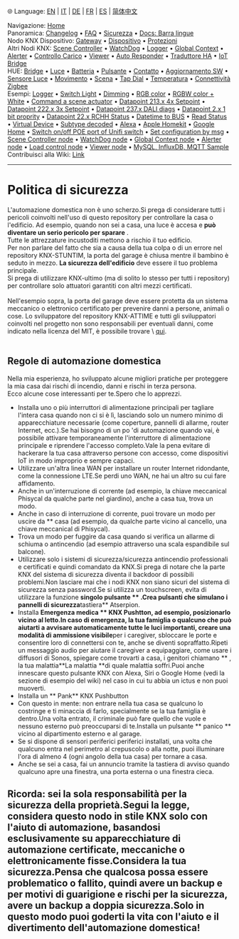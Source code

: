 🌐 Language: [EN](/node-red-contrib-knx-ultimate/wiki/SECURITY) | [IT](/node-red-contrib-knx-ultimate/wiki/it-SECURITY) | [DE](/node-red-contrib-knx-ultimate/wiki/de-SECURITY) | [FR](/node-red-contrib-knx-ultimate/wiki/fr-SECURITY) | [ES](/node-red-contrib-knx-ultimate/wiki/es-SECURITY) | [简体中文](/node-red-contrib-knx-ultimate/wiki/zh-CN-SECURITY)
<!-- NAV START -->
Navigazione: [Home](/node-red-contrib-knx-ultimate/wiki/it-Home)  
Panoramica: [Changelog](https://github.com/Supergiovane/node-red-contrib-knx-ultimate/blob/master/CHANGELOG.md) • [FAQ](/node-red-contrib-knx-ultimate/wiki/it-FAQ-Troubleshoot) • [Sicurezza](/node-red-contrib-knx-ultimate/wiki/it-SECURITY) • [Docs: Barra lingue](/node-red-contrib-knx-ultimate/wiki/it-Docs-Language-Bar)  
Nodo KNX Dispositivo: [Gateway](/node-red-contrib-knx-ultimate/wiki/it-Gateway-configuration) • [Dispositivo](/node-red-contrib-knx-ultimate/wiki/it-Device) • [Protezioni](/node-red-contrib-knx-ultimate/wiki/it-Protections)  
Altri Nodi KNX: [Scene Controller](/node-red-contrib-knx-ultimate/wiki/it-SceneController-Configuration) • [WatchDog](/node-red-contrib-knx-ultimate/wiki/it-WatchDog-Configuration) • [Logger](/node-red-contrib-knx-ultimate/wiki/it-Logger-Configuration) • [Global Context](/node-red-contrib-knx-ultimate/wiki/it-GlobalVariable) • [Alerter](/node-red-contrib-knx-ultimate/wiki/it-Alerter-Configuration) • [Controllo Carico](/node-red-contrib-knx-ultimate/wiki/it-LoadControl-Configuration) • [Viewer](/node-red-contrib-knx-ultimate/wiki/it-knxUltimateViewer) • [Auto Responder](/node-red-contrib-knx-ultimate/wiki/it-KNXAutoResponder) • [Traduttore HA](/node-red-contrib-knx-ultimate/wiki/it-HATranslator) • [IoT Bridge](/node-red-contrib-knx-ultimate/wiki/it-IoT-Bridge-Configuration)  
HUE: [Bridge](/node-red-contrib-knx-ultimate/wiki/it-HUE+Bridge+configuration) • [Luce](/node-red-contrib-knx-ultimate/wiki/it-HUE+Light) • [Batteria](/node-red-contrib-knx-ultimate/wiki/it-HUE+Battery) • [Pulsante](/node-red-contrib-knx-ultimate/wiki/it-HUE+Button) • [Contatto](/node-red-contrib-knx-ultimate/wiki/it-HUE+Contact+sensor) • [Aggiornamento SW](/node-red-contrib-knx-ultimate/wiki/it-HUE+Device+software+update) • [Sensore Luce](/node-red-contrib-knx-ultimate/wiki/it-HUE+Light+sensor) • [Movimento](/node-red-contrib-knx-ultimate/wiki/it-HUE+Motion) • [Scena](/node-red-contrib-knx-ultimate/wiki/it-HUE+Scene) • [Tap Dial](/node-red-contrib-knx-ultimate/wiki/it-HUE+Tapdial) • [Temperatura](/node-red-contrib-knx-ultimate/wiki/it-HUE+Temperature+sensor) • [Connettività Zigbee](/node-red-contrib-knx-ultimate/wiki/it-HUE+Zigbee+connectivity)  
Esempi: [Logger](/node-red-contrib-knx-ultimate/wiki/it-Logger-Sample) • [Switch Light](/node-red-contrib-knx-ultimate/wiki/-Sample---Switch-light) • [Dimming](/node-red-contrib-knx-ultimate/wiki/-Sample---Dimming) • [RGB color](/node-red-contrib-knx-ultimate/wiki/-Sample---RGB-Color) • [RGBW color + White](/node-red-contrib-knx-ultimate/wiki/-Sample---RGBW-Color-plus-White) • [Command a scene actuator](/node-red-contrib-knx-ultimate/wiki/-Sample---Control-a-scene-actuator) • [Datapoint 213.x 4x Setpoint](/node-red-contrib-knx-ultimate/wiki/-Sample---DPT213) • [Datapoint 222.x 3x Setpoint](/node-red-contrib-knx-ultimate/wiki/-Sample---DPT222) • [Datapoint 237.x DALI diags](/node-red-contrib-knx-ultimate/wiki/-Sample---DPT237) • [Datapoint 2.x 1 bit proprity](/node-red-contrib-knx-ultimate/wiki/-Sample---DPT2) • [Datapoint 22.x RCHH Status](/node-red-contrib-knx-ultimate/wiki/-Sample---DPT22) • [Datetime to BUS](/node-red-contrib-knx-ultimate/wiki/-Sample---DateTime-to-BUS) • [Read Status](/node-red-contrib-knx-ultimate/wiki/-Sample---Read-value-from-Device) • [Virtual Device](/node-red-contrib-knx-ultimate/wiki/-Sample---Virtual-Device) • [Subtype decoded](/node-red-contrib-knx-ultimate/wiki/-Sample---Subtype) • [Alexa](/node-red-contrib-knx-ultimate/wiki/-Sample---Alexa) • [Apple Homekit](/node-red-contrib-knx-ultimate/wiki/-Sample---Apple-Homekit) • [Google Home](/node-red-contrib-knx-ultimate/wiki/-Sample---Google-Assistant) • [Switch on/off POE port of Unifi switch](/node-red-contrib-knx-ultimate/wiki/-Sample---UnifiPOE) • [Set configuration by msg](/node-red-contrib-knx-ultimate/wiki/-Sample-setConfig) • [Scene Controller node](/node-red-contrib-knx-ultimate/wiki/Sample-Scene-Node) • [WatchDog node](/node-red-contrib-knx-ultimate/wiki/-Sample---WatchDog) • [Global Context node](/node-red-contrib-knx-ultimate/wiki/SampleGlobalContextNode) • [Alerter node](/node-red-contrib-knx-ultimate/wiki/SampleAlerter) • [Load control node](/node-red-contrib-knx-ultimate/wiki/SampleLoadControl) • [Viewer node](/node-red-contrib-knx-ultimate/wiki/knxUltimateViewer) • [MySQL, InfluxDB, MQTT Sample](/node-red-contrib-knx-ultimate/wiki/Sample-KNX2MQTT-KNX2MySQL-KNX2InfluxDB)  
Contribuisci alla Wiki: [Link](/node-red-contrib-knx-ultimate/wiki/it-Manage-Wiki)
<!-- NAV END -->
---
# Politica di sicurezza
L'automazione domestica non è uno scherzo.Si prega di considerare tutti i pericoli coinvolti nell'uso di questo repository per controllare la casa o l'edificio.
Ad esempio, quando non sei a casa, una luce è accesa e **può diventare un serio pericolo per sparare** .<br/>
Tutte le attrezzature incustoditi mettono a rischio il tuo edificio.<br/>
Per non parlare del fatto che sia a causa della tua colpa o di un errore nel repository KNX-STUNTIM, la porta del garage è chiusa mentre il bambino è seduto in mezzo.
**La sicurezza dell'edificio** deve essere il tuo problema principale.<br/>
Si prega di utilizzare KNX-ultimo (ma di solito lo stesso per tutti i repository) per controllare solo attuatori garantiti con altri mezzi certificati.<br/> <br/>
Nell'esempio sopra, la porta del garage deve essere protetta da un sistema meccanico o elettronico certificato per prevenire danni a persone, animali o cose.
Lo sviluppatore del repository KNX-ATTIME e tutti gli sviluppatori coinvolti nel progetto non sono responsabili per eventuali danni, come indicato nella licenza del MIT, è possibile trovare \ [qui](§url0§).<br/> <br/>
## Regole di automazione domestica
Nella mia esperienza, ho sviluppato alcune migliori pratiche per proteggere la mia casa dai rischi di incendio, danni e rischi in terza persona.<br/>
Ecco alcune cose interessanti per te.Spero che lo apprezzi.<br/>
- Installa uno o più interruttori di alimentazione principali per tagliare l'intera casa quando non ci si è lì, lasciando solo un numero minimo di apparecchiature necessarie (come coperture, pannelli di allarme, router Internet, ecc.).Se hai bisogno di un po 'di automazione quando vai, è possibile attivare temporaneamente l'interruttore di alimentazione principale e riprendere l'accesso completo.Vale la pena evitare di hackerare la tua casa attraverso persone con accesso, come dispositivi IoT in modo improprio e sempre capaci.
- Utilizzare un'altra linea WAN per installare un router Internet ridondante, come la connessione LTE.Se perdi uno WAN, ne hai un altro su cui fare affidamento.
- Anche in un'interruzione di corrente (ad esempio, la chiave meccanical Phisycal da qualche parte nel giardino), anche a casa tua, trova un modo.
- Anche in caso di interruzione di corrente, puoi trovare un modo per uscire da \*\* casa (ad esempio, da qualche parte vicino al cancello, una chiave meccanical di Phisycal).
- Trova un modo per fuggire da casa quando si verifica un allarme di schiuma o antincendio (ad esempio attraverso una scala espandibile sul balcone).
- Utilizzare solo i sistemi di sicurezza/sicurezza antincendio professionali e certificati e quindi comandato da KNX.Si prega di notare che la parte KNX del sistema di sicurezza diventa il backdoor di possibili problemi.Non lasciare mai che i nodi KNX non siano sicuri del sistema di sicurezza senza password.Se si utilizza un touchscreen, evita di utilizzare la funzione **singolo pulsante ** .Crea pulsanti che simulano i pannelli di sicurezza**tastiera** Atserpion.
- Installa **Emergenza medica ** KNX Pushtton, ad esempio, posizionarlo vicino al letto.In caso di emergenza, la tua famiglia o qualcuno che può aiutarti a avvisare automaticamente tutte le luci importanti, creare una modalità di ammissione visibile**per i caregiver, sbloccare le porte e consentire loro di connettersi con te, anche se diventi sopraffatto.Ripeti un messaggio audio per aiutare il caregiver a equipaggiare, come usare i diffusori di Sonos, spiegare come trovarti a casa, i genitori chiamano ** , la tua malattia**La malattia \*\*di quale malattia soffri.Puoi anche innescare questo pulsante KNX con Alexa, Siri o Google Home (vedi la sezione di esempio del wiki) nel caso in cui tu abbia un ictus e non puoi muoverti.
- Installa un ** Pank** KNX Pushbutton
- Con questo in mente: non entrare nella tua casa se qualcuno lo costringe e ti minaccia di farlo, specialmente se la tua famiglia è dentro.Una volta entrato, il criminale può fare quello che vuole e nessuno esterno può preoccuparsi di te.Installa un pulsante \*\* panico \*\* vicino al dipartimento esterno e al garage.
- Se si dispone di sensori periferici periferici installati, una volta che qualcuno entra nel perimetro al crepuscolo o alla notte, puoi illuminare l'ora di almeno 4 (ogni angolo della tua casa) per tornare a casa.
- Anche se sei a casa, fai un annuncio tramite la tastiera di avviso quando qualcuno apre una finestra, una porta esterna o una finestra cieca.
## Ricorda: sei la sola responsabilità per la sicurezza della proprietà.Segui la legge, considera questo nodo in stile KNX solo con l'aiuto di automazione, basandosi esclusivamente su apparecchiature di automazione certificate, meccaniche o elettronicamente fisse.Considera la tua sicurezza.Pensa che qualcosa possa essere problematico o fallito, quindi avere un backup e per motivi di guarigione e rischi per la sicurezza, avere un backup a doppia sicurezza.Solo in questo modo puoi goderti la vita con l'aiuto e il divertimento dell'automazione domestica!